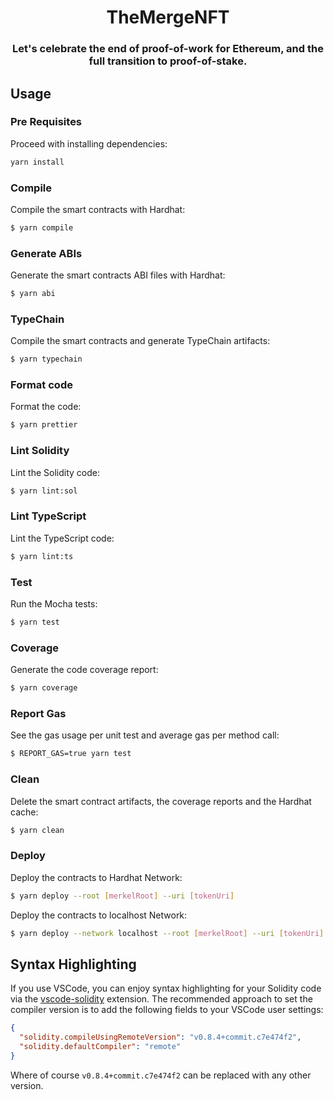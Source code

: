<div align="center">
  <h1 align="center">TheMergeNFT</h1>
  <h3 align="center">Let's celebrate the end of proof-of-work for Ethereum, and the full transition to proof-of-stake.</h3>
</div>

## Usage

### Pre Requisites

Proceed with installing dependencies:

```sh
yarn install
```

### Compile

Compile the smart contracts with Hardhat:

```sh
$ yarn compile
```

### Generate ABIs

Generate the smart contracts ABI files with Hardhat:

```sh
$ yarn abi
```

### TypeChain

Compile the smart contracts and generate TypeChain artifacts:

```sh
$ yarn typechain
```

### Format code

Format the code:

```sh
$ yarn prettier
```

### Lint Solidity

Lint the Solidity code:

```sh
$ yarn lint:sol
```

### Lint TypeScript

Lint the TypeScript code:

```sh
$ yarn lint:ts
```

### Test

Run the Mocha tests:

```sh
$ yarn test
```

### Coverage

Generate the code coverage report:

```sh
$ yarn coverage
```

### Report Gas

See the gas usage per unit test and average gas per method call:

```sh
$ REPORT_GAS=true yarn test
```

### Clean

Delete the smart contract artifacts, the coverage reports and the Hardhat cache:

```sh
$ yarn clean
```

### Deploy

Deploy the contracts to Hardhat Network:

```sh
$ yarn deploy --root [merkelRoot] --uri [tokenUri]
```

Deploy the contracts to localhost Network:

```sh
$ yarn deploy --network localhost --root [merkelRoot] --uri [tokenUri]
```

## Syntax Highlighting

If you use VSCode, you can enjoy syntax highlighting for your Solidity code via the
[vscode-solidity](https://github.com/juanfranblanco/vscode-solidity) extension. The recommended approach to set the
compiler version is to add the following fields to your VSCode user settings:

```json
{
  "solidity.compileUsingRemoteVersion": "v0.8.4+commit.c7e474f2",
  "solidity.defaultCompiler": "remote"
}
```

Where of course `v0.8.4+commit.c7e474f2` can be replaced with any other version.
